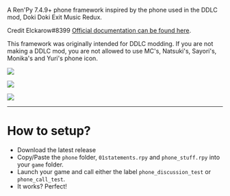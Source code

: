 A Ren'Py 7.4.9+ phone framework inspired by the phone used in the DDLC mod, Doki Doki Exit Music Redux.

Credit Elckarow#8399 [Official documentation can be found here](https://better-emr-phone.readthedocs.io/en/latest/).

This framework was originally intended for DDLC modding. If you are not making a DDLC mod, you are not allowed to use MC's, Natsuki's, Sayori's, Monika's and Yuri's phone icon.

![](https://github.com/Elckarow/Better-EMR-Phone/assets/101005497/63bda61b-ea12-436f-bf00-078b6bc85851)

![](https://github.com/Elckarow/Better-EMR-Phone/assets/101005497/6f6f3f7d-1a74-40fd-9b24-2310221f381b)

![](https://github.com/Elckarow/Better-EMR-Phone/assets/101005497/b7586874-8919-4888-a31d-53006e7426dd)

---

# How to setup?

- Download the latest release
- Copy/Paste the `phone` folder, `01statements.rpy` and `phone_stuff.rpy` into your `game` folder.
- Launch your game and call either the label `phone_discussion_test` or `phone_call_test`.
- It works? Perfect!
